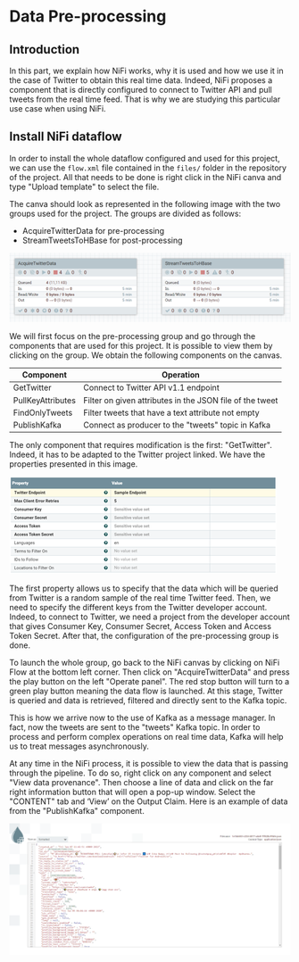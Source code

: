 # Data Pre-processing

## Introduction

In this part, we explain how NiFi works, why it is used and how we use it in the case of Twitter to obtain this real time data. Indeed, NiFi proposes a component that is directly configured to connect to Twitter API and pull tweets from the real time feed. That is why we are studying this particular use case when using NiFi.

## Install NiFi dataflow

In order to install the whole dataflow configured and used for this project, we can use the `flow.xml` file contained in the `files/` folder in the repository of the project. All that needs to be done is right click in the NiFi canva and type "Upload template" to select the file.

The canva should look as represented in the following image with the two groups used for the project. The groups are divided as follows:
- AcquireTwitterData for pre-processing
- StreamTweetsToHBase for post-processing

![groups](https://github.com/AmauryDM/twitter-dataflow/blob/main/images/groups.png)

We will first focus on the pre-processing group and go through the components that are used for this project. It is possible to view them by clicking on the group. We obtain the following components on the canvas.

| Component | Operation |
| --- | --- |
| GetTwitter | Connect to Twitter API v1.1 endpoint |
| PullKeyAttributes | Filter on given attributes in the JSON file of the tweet |
| FindOnlyTweets | Filter tweets that have a text attribute not empty |
| PublishKafka | Connect as producer to the "tweets" topic in Kafka |

The only component that requires modification is the first: "GetTwitter". Indeed, it has to be adapted to the Twitter project linked. We have the properties presented in this image.

![properties](https://github.com/AmauryDM/twitter-dataflow/blob/main/images/properties.png)

The first property allows us to specify that the data which will be queried from Twitter is a random sample of the real time Twitter feed. Then, we need to specify the different keys from the Twitter developer account. Indeed, to connect to Twitter, we need a project from the developer account that gives Consumer Key, Consumer Secret, Access Token and Access Token Secret. After that, the configuration of the pre-processing group is done. 

To launch the whole group, go back to the NiFi canvas by clicking on NiFi Flow at the bottom left corner. Then click on "AcquireTwitterData" and press the play button on the left "Operate panel". The red stop button will turn to a green play button meaning the data flow is launched. At this stage, Twitter is queried and data is retrieved, filtered and directly sent to the Kafka topic.

This is how we arrive now to the use of Kafka as a message manager. In fact, now the tweets are sent to the "tweets" Kafka topic. In order to process and perform complex operations on real time data, Kafka will help us to treat messages asynchronously.

At any time in the NiFi process, it is possible to view the data that is passing through the pipeline. To do so, right click on any component and select "View data provenance". Then choose a line of data and click on the far right information button that will open a pop-up window. Select the "CONTENT" tab and ‘View’ on the Output Claim. Here is an example of data from the "PublishKafka" component.

![output](https://github.com/AmauryDM/twitter-dataflow/blob/main/images/output.png)
